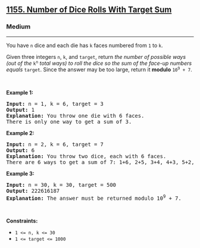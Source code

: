 <h2><a href="https://leetcode.com/problems/number-of-dice-rolls-with-target-sum/">1155. Number of Dice Rolls With Target Sum</a></h2><h3>Medium</h3><hr><div style="user-select: auto;"><p style="user-select: auto;">You have <code style="user-select: auto;">n</code> dice and each die has <code style="user-select: auto;">k</code> faces numbered from <code style="user-select: auto;">1</code> to <code style="user-select: auto;">k</code>.</p>

<p style="user-select: auto;">Given three integers <code style="user-select: auto;">n</code>, <code style="user-select: auto;">k</code>, and <code style="user-select: auto;">target</code>, return <em style="user-select: auto;">the number of possible ways (out of the </em><code style="user-select: auto;">k<sup style="user-select: auto;">n</sup></code><em style="user-select: auto;"> total ways) </em><em style="user-select: auto;">to roll the dice so the sum of the face-up numbers equals </em><code style="user-select: auto;">target</code>. Since the answer may be too large, return it <strong style="user-select: auto;">modulo</strong> <code style="user-select: auto;">10<sup style="user-select: auto;">9</sup> + 7</code>.</p>

<p style="user-select: auto;">&nbsp;</p>
<p style="user-select: auto;"><strong style="user-select: auto;">Example 1:</strong></p>

<pre style="user-select: auto;"><strong style="user-select: auto;">Input:</strong> n = 1, k = 6, target = 3
<strong style="user-select: auto;">Output:</strong> 1
<strong style="user-select: auto;">Explanation:</strong> You throw one die with 6 faces.
There is only one way to get a sum of 3.
</pre>

<p style="user-select: auto;"><strong style="user-select: auto;">Example 2:</strong></p>

<pre style="user-select: auto;"><strong style="user-select: auto;">Input:</strong> n = 2, k = 6, target = 7
<strong style="user-select: auto;">Output:</strong> 6
<strong style="user-select: auto;">Explanation:</strong> You throw two dice, each with 6 faces.
There are 6 ways to get a sum of 7: 1+6, 2+5, 3+4, 4+3, 5+2, 6+1.
</pre>

<p style="user-select: auto;"><strong style="user-select: auto;">Example 3:</strong></p>

<pre style="user-select: auto;"><strong style="user-select: auto;">Input:</strong> n = 30, k = 30, target = 500
<strong style="user-select: auto;">Output:</strong> 222616187
<strong style="user-select: auto;">Explanation:</strong> The answer must be returned modulo 10<sup style="user-select: auto;">9</sup> + 7.
</pre>

<p style="user-select: auto;">&nbsp;</p>
<p style="user-select: auto;"><strong style="user-select: auto;">Constraints:</strong></p>

<ul style="user-select: auto;">
	<li style="user-select: auto;"><code style="user-select: auto;">1 &lt;= n, k &lt;= 30</code></li>
	<li style="user-select: auto;"><code style="user-select: auto;">1 &lt;= target &lt;= 1000</code></li>
</ul>
</div>